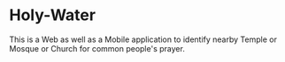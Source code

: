 # Holy-Water
This is a Web as well as a Mobile application to identify nearby Temple or Mosque or Church for common people's prayer.
